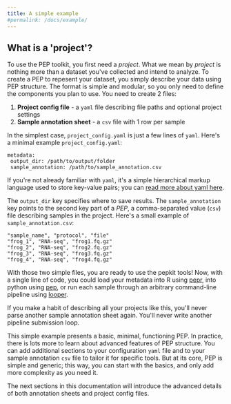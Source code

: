 ```yaml
---
title: A simple example
#permalink: /docs/example/
---
```


## What is a 'project'?

To use the PEP toolkit, you first need a *project*. What we mean by *project* is nothing more than a dataset you've collected and intend to analyze. To create a PEP to repesent your dataset, you simply describe your data using PEP structure. The format is simple and modular, so you only need to define the components you plan to use. You need to create 2 files:

1. **Project config file** - a ``yaml`` file describing file paths and optional project settings
2. **Sample annotation sheet** - a ``csv`` file with 1 row per sample


In the simplest case, ``project_config.yaml`` is just a few lines of ``yaml``. Here's a minimal example `project_config.yaml`:


```{yaml}
metadata:
 output_dir: /path/to/output/folder
 sample_annotation: /path/to/sample_annotation.csv
```

If you're not already familiar with `yaml`, it's a simple hierarchical markup language used to store key-value pairs; you can <a href="http://www.yaml.org/start.html">read more about yaml here</a>.

The `output_dir` key specifies where to save results. The `sample_annotation` key points to the second key part of a *PEP*, a comma-separated value (``csv``) file describing samples in the project. Here's a small example of `sample_annotation.csv`:

```{csv}
"sample_name", "protocol", "file"
"frog_1", "RNA-seq", "frog1.fq.gz"
"frog_2", "RNA-seq", "frog2.fq.gz"
"frog_3", "RNA-seq", "frog3.fq.gz"
"frog_4", "RNA-seq", "frog4.fq.gz"
```

With those two simple files, you are ready to use the pepkit tools! Now, with a single line of code, you could load your metadata into R using <a href="/docs/R_package/">pepr</a>, into python using <a href="/docs/python_package/">pep</a>, or run each sample through an arbitrary command-line pipeline using <a href="/docs/looper/">looper</a>. 

If you make a habit of describing all your projects like this, you'll never parse another sample annotation sheet again. You'll never write another pipeline submission loop.

This simple example presents a basic, minimal, functioning PEP. In practice, there is lots more to learn about advanced features of PEP structure. You can add additional sections to your configuration ``yaml`` file and to your sample annotation ``csv`` file to tailor it for specific tools. But at its core, PEP is simple and generic; this way, you can start with the basics, and only add more complexity as you need it.

The next sections in this documentation will introduce the advanced details of both annotation sheets and project config files.

